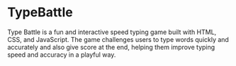 # TypeBattle
Type Battle is a fun and interactive speed typing game built with HTML, CSS, and JavaScript. The game challenges users to type words quickly and accurately and also give score at the end, helping them improve typing speed and accuracy in a playful way.
